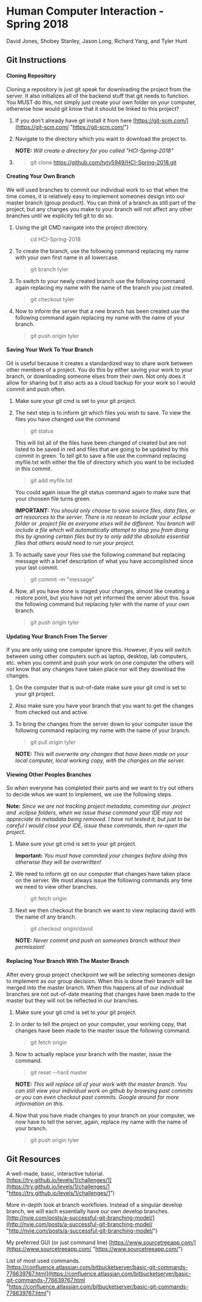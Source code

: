 # Human Computer Interaction - Spring 2018
David Jones, Shobey Stanley, Jason Long, Richard Yang, and Tyler Hunt

## Git Instructions
#### Cloning Repository
Cloning a repository is just git speak for downloading the project from the server. It also initializes all of the backend stuff that git needs to function. You MUST do this, not simply just create your own folder on your computer, otherwise how would git know that it should be linked to this project?
1. If you don't already have git install it from here [https://git-scm.com/](https://git-scm.com/ "https://git-scm.com/")
2. Navigate to the directory which you want to download the project to.

	**NOTE:** *Will create a directory for you called "HCI-Spring-2018"*
3. >git clone https://github.com/tyty5949/HCI-Spring-2018.git

#### Creating Your Own Branch
We will used branches to commit our individual work to so that when the time comes, it is relatively easy to implement someones design into our master branch (group product). You can think of a branch as still part of the project, but any changes you make to your branch will not affect any other branches until we explicity tell git to do so.
1. Using the git CMD navigate into the project directory.
	>cd HCI-Spring-2018
2. To create the branch, use the following command replacing my name with your own first name in all lowercase.
	>git branch tyler
3. To switch to your newly created branch use the following command again replacing my name with the name of the branch you just created.
	>git checkout tyler
4. Now to inform the server that a new branch has been created use the following command again replacing my name with the name of your branch.
	>git push origin tyler

#### Saving Your Work To Your Branch
Git is useful because it creates a standardized way to share work between other members of a project. You do this by either saving your work to your branch, or downloading someone elses from their own. Not only does it allow for sharing but it also acts as a cloud backup for your work so I would commit and push often.
1. Make sure your git cmd is set to your git project.
2. The next step is to inform git which files you wish to save. To view the files you have changed use the command
	>git status
    
	This will list all of the files have been changed of created but are not listed to be saved in red and files that are going to be updated by this commit in green. To tell git to save a file use the command replacing myfile.txt with either the file of directory which you want to be included in this commit.
	>git add myfile.txt
    
	You could again issue the git status command again to make sure that your choosen file turns green.
	
	**IMPORTANT:** *You should only choose to save source files, data files, or art resources to the server. There is no reason to include your .eclipse folder or .project file as everyone elses will be different. You branch will include a file which will automatically attempt to stop you from doing this by ignoring certain files but try to only add the absolute essential files that others would need to run your project.*

3. To actually save your files use the following command but replacing message with a brief description of what you have accomplished since your last commit.
	>git commit -m "message"
4. Now, all you have done is staged your changes, almost like creating a restore point, but you have not yet informed the server about this. Issue the following command but replacing tyler with the name of your own branch.
	>git push origin tyler

#### Updating Your Branch From The Server
If you are only using one computer ignore this. However, if you will switch between using other computers such as laptop, desktop, lab computers, etc. when you commit and push your work on one computer the others will not know that any changes have taken place nor will they download the changes.
1. On the computer that is out-of-date make sure your git cmd is set to your git project.
2. Also make sure you have your branch that you want to get the changes from checked out and active.
3. To bring the changes from the server down to your computer issue the following command replacing my name with the name of your branch.
	>git pull origin tyler
    
	**NOTE:** *This will overwrite any changes that have been made on your local computer, local working copy, with the changes on the server.*

#### Viewing Other Peoples Branches
So when everyone has completed their parts and we want to try out others to decide whos we want to implement, we use the following steps. 

**Note:** *Since we are not tracking project metadata, commiting our .project and .eclipse folders, when we issue these command your IDE may not appreciate its metadata being removed. I have not tested it, but just to be careful I would close your IDE, issue these commands, then re-open the project.*
1. Make sure your git cmd is set to your git project. 

	**Important:** *You must have commited your changes before doing this otherwise they will be overwritten!*
2. We need to inform git on our computer that changes have taken place on the server. We must always issue the following commands any time we need to view other branches.
	>git fetch origin
3. Next we then checkout the branch we want to view replacing david with the name of any branch.
	>git checkout origin/david
    
	**NOTE:** *Never commit and push on someones branch without their permission!*

#### Replacing Your Branch With The Master Branch
After every group project checkpoint we will be selecting someones design to implement as our group decision. When this is done their branch will be merged into the master branch. When this happens all of our individual branches are not out-of-date meaning that changes have been made to the master but they will not be reflected in our branches.
1. Make sure your git cmd is set to your git project.
2. In order to tell the project on your computer, your working copy, that changes have been made to the master issue the following command.
	>git fetch origin
3. Now to actually replace your branch with the master, issue the command.
	>git reset --hard master
    
	**NOTE:** *This will replace all of your work with the master branch. You can still view your individual work on github by browsing past commits or you can even checkout past commits. Google around for more information on this.*
4. Now that you have made changes to your branch on your computer, we now have to tell the server, again, replace my name with the name of your branch.
	>git push origin tyler

## Git Resources
A well-made, basic, interactive tutorial.
[https://try.github.io/levels/1/challenges/1](https://try.github.io/levels/1/challenges/1 "https://try.github.io/levels/1/challenges/1")

More in-depth look at branch workflows. Instead of a singular develop branch, we will each essentially have our own develop branches.
[http://nvie.com/posts/a-successful-git-branching-model/](http://nvie.com/posts/a-successful-git-branching-model/ "http://nvie.com/posts/a-successful-git-branching-model/")

My preferred GUI (or just command line)
[https://www.sourcetreeapp.com/](https://www.sourcetreeapp.com/ "https://www.sourcetreeapp.com/")

List of most used commands.
[https://confluence.atlassian.com/bitbucketserver/basic-git-commands-776639767.html](https://confluence.atlassian.com/bitbucketserver/basic-git-commands-776639767.html "https://confluence.atlassian.com/bitbucketserver/basic-git-commands-776639767.html")
